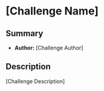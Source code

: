 # [Challenge Name]

## Summary
- **Author:** [Challenge Author]

## Description
[Challenge Description]